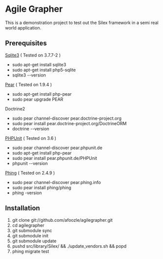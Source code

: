 Agile Grapher
=============

This is a demonstration project to test out the Silex framework in a semi real
world application.

Prerequisites
-------------

[Sqlite3](http://www.sqlite.org/) ( Tested on 3.7.7-2 )
 * sudo apt-get install sqlite3
 * sudo apt-get install php5-sqlite
 * sqlite3 --version

[Pear](http://pear.php.net/) ( Tested on 1.9.4 )
 * sudo apt-get install php-pear
 * sudo pear upgrade PEAR

Doctrine2
 * sudo pear channel-discover pear.doctrine-project.org
 * sudo pear install pear.doctrine-project.org/DoctrineORM
 * doctrine --version

[PHPUnit](http://www.phpunit.de) ( Tested on 3.6 )
 * sudo pear channel-discover pear.phpunit.de
 * sudo apt-get install php-pear
 * sudo pear install pear.phpunit.de/PHPUnit
 * phpunit --version

[Phing](http://http://www.phing.info) ( Tested on 2.4.9 )
 * sudo pear channel-discover pear.phing.info
 * sudo pear install phing/phing
 * phing -version


Installation
------------
 1. git clone git://github.com/afoozle/agilegrapher.git
 2. cd agilegrapher
 3. git submodule sync
 4. git submodule init
 5. git submodule update
 6. pushd src/library/Silex/ && ./update_vendors.sh && popd
 7. phing migrate test


